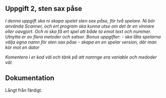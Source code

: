 ## Uppgift 2, sten sax påse

*I denna uppgift ska ni skapa spelet sten sax påse, för två spelare.*
*Ni bör använda Scanner, och ert program ska kunna utse om det är en vinnare eller oavgjort.*
*Och ni ska få ert spel att både ta emot text och nummer.*
*Utnytta er av flera metoder och satser.*
*Bonus uppgifter:*
*- ska låta spelarna välja egna namn för sten sax påse*
*- skapa en en spelar version, där man kör mot en dator*

*Komentera i er kod väl och tänk på att namnge era variable och medoder väl.*

## Dokumentation

Långt från färdigt.
